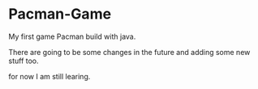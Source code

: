 # Pacman-Game
<p>My first game Pacman build with java.</p>
<p>There are going to be some changes in the future and adding some new stuff too.</p>
<p>for now I am still learing.</p>
